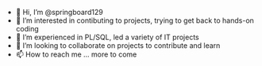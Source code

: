 - 👋 Hi, I’m @springboard129
- 👀 I’m interested in contibuting to projects, trying to get back to hands-on coding
- 🌱 I’m experienced in PL/SQL, led a variety of IT projects
- 💞️ I’m looking to collaborate on projects to contribute and learn
- 📫 How to reach me ... more to come 

<!---
springboard129/springboard129 is a ✨ special ✨ repository because its `README.md` (this file) appears on your GitHub profile.
You can click the Preview link to take a look at your changes.
--->
